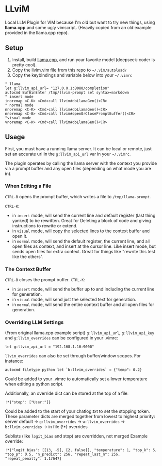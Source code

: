 # LLviM
Local LLM Plugin for VIM because I'm old but want to try new things, using **llama.cpp** and some ugly vimscript.
(Heavily copied from an old example provided in the llama.cpp repo).

## Setup
1. Install, build [llama.cpp](https://github.com/ggerganov/llama.cpp?tab=readme-ov-file#building-the-project), and run your favorite model (deepseek-coder is pretty cool).
2. Copy the llvim.vim file from this repo to `~/.vim/autoload/`
3. Copy the keybindings and variable below into your `~/.vimrc`
```vim
" llama
let g:llvim_api_url= "127.0.0.1:8080/completion"
autocmd BufWinEnter /tmp/llvim-prompt set syntax=markdown
" insert mode
inoremap <C-K> <Cmd>call llvim#doLlamaGen()<CR>
" normal mode
nnoremap <C-K> <Cmd>call llvim#doLlamaGen()<CR>
nnoremap <C-B> <Cmd>call llvim#openOrClosePromptBuffer()<CR>
"visual mode
vnoremap <C-K> <Cmd>call llvim#doLlamaGen()<CR>
```

## Usage
First, you must have a running llama server. It can be local or remote, just set an accurate url in the `g:llvim_api_url` var in your `~/.vimrc`.

The plugin operates by calling the llama server with the context you provide via a prompt buffer and any open files (depending on what mode you are in).

### When Editing a File
`CTRL-B` opens the prompt buffer, which writes a file to `/tmp/llama-prompt`.

`CTRL-K`:
- in `insert` mode, will send the current line and default register (last thing yanked) to be rewritten. Great for Deleting a block of code and giving instructions to rewrite or extend.
- in `visual` mode, will copy the selected lines to the context buffer and open it.
- in `normal` mode, will send the default register, the current line, and all open files as context, and insert at the cursor line. Like insert mode, but sends open files for extra context. Great for things like "rewrite this test like the others".

### The Context Buffer
`CTRL-B` closes the prompt buffer.
`CTRL-K`:
- in `insert` mode, will send the buffer up to and including the current line for generation.
- in `visual` mode, will send just the selected text for generation.
- in `normal` mode, will send the entire context buffer and all open files for generation. 

### Overriding LLM Settings
(From original llama.cpp example script)
`g:llvim_api_url`, `g:llvim_api_key` and `g:llvim_overrides` can be configured in your .vimrc:
```vim
let g:llvim_api_url = "192.168.1.10:9000"
```

`llvim_overrides` can also be set through buffer/window scopes. For instance:
```vim
autocmd filetype python let `b:llvim_overrides` = {"temp": 0.2}
```
Could be added to your .vimrc to automatically set a lower temperature when editing a python script.


Additionally, an override dict can be stored at the top of a file:
```vim
!*{"stop": ["User:"]}
```
Could be added to the start of your chatlog.txt to set the stopping token.
These parameter dicts are merged together from lowest to highest priority:
server default -> `g:llvim_overrides` -> `w:llvim_overrides` -> `b:llvim_overrides` -> in file (!*) overrides

Sublists (like `logit_bias` and stop) are overridden, not merged
Example override:
```vim
!*{"logit_bias": [[13, -5], [2, false]], "temperature": 1, "top_k": 5, "top_p": 0.5, "n_predict": 256, "repeat_last_n": 256, "repeat_penalty": 1.17647}
```
